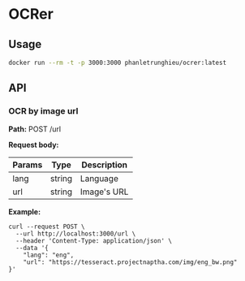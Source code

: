# OCRer

## Usage

```bash
docker run --rm -t -p 3000:3000 phanletrunghieu/ocrer:latest
```

## API

### OCR by image url

**Path:** POST /url

**Request body:**

| Params | Type | Description |
|--|--|--|
| lang | string | Language |
| url | string | Image's URL |


**Example:**

```
curl --request POST \
  --url http://localhost:3000/url \
  --header 'Content-Type: application/json' \
  --data '{
	"lang": "eng",
	"url": "https://tesseract.projectnaptha.com/img/eng_bw.png"
}'
```